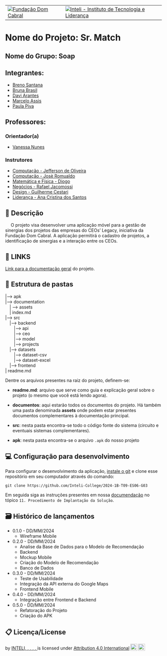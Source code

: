 <Table>
  <tr>
    <td><a href= "https://www.fdc.org.br/"><img src="https://www.fdc.org.br/Style%20Library/FDC/img/logoFDC.svg" alt="Fundação Dom Cabral" border="0"></td>
    <td>
      <a href= "https://www.inteli.edu.br/"><img src="https://www.inteli.edu.br/wp-content/uploads/2022/04/28103439/Logo-Container.png" alt="Inteli - Instituto de Tecnologia e Liderança" border="0"></a>
    </td>
  </tr>
</table>

# Nome do Projeto: Sr. Match

## Nome do Grupo: Soap

## Integrantes:

- <a href="https://www.linkedin.com/in/breno-santana-4a1912228/">Breno Santana</a>
- <a href="https://www.linkedin.com/in/bruna-brasil-alexandre/">Bruna Brasil</a>
- <a href="https://www.linkedin.com/in/davi-ferreira-arantes/">Davi Arantes</a>
- <a href="https://www.linkedin.com/in/marcelomiguelassis/">Marcelo Assis</a>
- <a href="https://www.linkedin.com/in/paulapiva03/">Paula Piva</a>


## Professores:
### Orientador(a) 
- <a href="https://www.linkedin.com/in/vanunes/">Vanessa Nunes</a>
### Instrutores
- <a href="https://www.linkedin.com/in/jefferson-o-silva/">Computação - Jefferson de Oliveira</a>
- <a href="https://www.linkedin.com/in/jose-romualdo/">Computação - Josè Romualdo</a>
- <a href="https://www.linkedin.com/in/diogo-martins-gon%C3%A7alves-de-morais-96404732/">Matemática e Física - Diogo</a>
- <a href="https://www.linkedin.com/in/rafael-jacomossi-6135b0a1/">Negócios - Rafael Jacomossi</a>
- <a href="https://www.linkedin.com/in/gui-cestari/">Design - Guilherme Cestari</a> 
- <a href="https://www.linkedin.com/in/anacristinadossantos/">Liderança - Ana Cristina dos Santos</a>

## 📝 Descrição

&emsp; O projeto visa desenvolver uma aplicação móvel para a gestão de sinergias dos projetos das empresas do CEOs’ Legacy, iniciativa da Fundação Dom Cabral. A aplicação permitirá o cadastro de projetos, a identificação de sinergias e a interação entre os CEOs.

## 📝 LINKS

<a href="/documentation/index.md">Link para a documentação geral</a> do projeto.

## 📁 Estrutura de pastas

|--> apk<br>
|--> documentation<br>
  &emsp;| --> assets<br>
  &emsp;| index.md<br>
|--> src<br>
  &emsp;|--> backend<br>
    &emsp;&emsp;|--> api<br>
    &emsp;&emsp;|--> ceo<br>
    &emsp;&emsp;|--> model<br>
    &emsp;&emsp;|--> projects<br>
  &emsp;|--> datasets<br>
    &emsp;&emsp;|--> dataset-csv<br>
    &emsp;&emsp;|--> dataset-excel<br>
  &emsp;|--> frontend<br>
| readme.md<br>


Dentre os arquivos presentes na raiz do projeto, definem-se:

- <b>readme.md</b>: arquivo que serve como guia e explicação geral sobre o projeto (o mesmo que você está lendo agora).

- <b>documentos</b>: aqui estarão todos os documentos do projeto. Há também uma pasta denominada <b>assets</b> onde podem estar presentes documentos complementares à documentação principal.

- <b>src</b>: nesta pasta encontra-se todo o código fonte do sistema (circuito e eventuais sistemas complementares).

- <b>apk</b>: nesta pasta encontra-se o arquivo `.apk` do nosso projeto

## 💻 Configuração para desenvolvimento

Para configurar o desenvolvimento da aplicação, [instale o git](https://git-scm.com/downloads) e clone esse repositório em seu computador através do comando:

```
git clone https://github.com/Inteli-College/2024-1B-T09-ES06-G03
```
Em seguida siga as instruções presentes em nossa <a href="/documentos/outros/index.md">documendação</a> no tópico `11. Procedimento de Implantação da Solução`.

## 🗃 Histórico de lançamentos

* 0.1.0 - DD/MM/2024
    * Wireframe Mobile
* 0.2.0 - DD/MM/2024
    * Analise da Base de Dados para o Modelo de Recomendação
    * Backend
    * Mockup Mobile
    * Criação do Modelo de Recomendação
    * Banco de Dados
* 0.3.0 - DD/MM/2024
    * Teste de Usabilidade
    * Integração da API externa do Google Maps
    * Frontend Mobile
* 0.4.0 - DD/MM/2024
    * Integração entre Frontend e Backend
* 0.5.0 - DD/MM/2024
    * Refatoração do Projeto
    * Criação do APK

## 📋 Licença/License

<p xmlns:cc="http://creativecommons.org/ns#" xmlns:dct="http://purl.org/dc/terms/"><a property="dct:title" rel="cc:attributionURL" href="https://github.com/2023M6T6Inteli/grupo1"><Sr. Match></a> by <a rel="cc:attributionURL dct:creator" property="cc:attributionName" href="https://github.com/2023M6T6Inteli/grupo1">INTELI, <Brano Santana>, <Bruna Brasil>, <Davi Arantes>, <Marcelo Assis>, <Paula Piva></a> is licensed under <a href="http://creativecommons.org/licenses/by/4.0/?ref=chooser-v1" target="_blank" rel="license noopener noreferrer" style="display:inline-block;">Attribution 4.0 International<img style="height:22px!important;margin-left:3px;vertical-align:text-bottom;" src="https://mirrors.creativecommons.org/presskit/icons/cc.svg?ref=chooser-v1"><img style="height:22px!important;margin-left:3px;vertical-align:text-bottom;" src="https://mirrors.creativecommons.org/presskit/icons/by.svg?ref=chooser-v1"></a></p>
